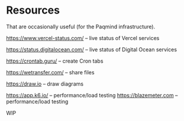# Resources

That are occasionally useful (for the Paqmind infrastructure).

https://www.vercel-status.com/ – live status of Vercel services 

https://status.digitalocean.com/ – live status of Digital Ocean services

https://crontab.guru/ – create Cron tabs

https://wetransfer.com/ – share files 

https://draw.io – draw diagrams

https://app.k6.io/ – performance/load testing
https://blazemeter.com – performance/load testing

WIP
